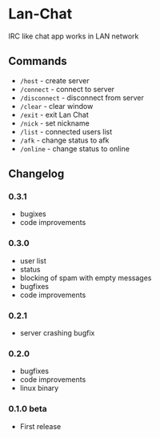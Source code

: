 # Lan-Chat

IRC like chat app works in LAN network

## Commands

* `/host` - create server
* `/connect` <ip> - connect to server
* `/disconnect` - disconnect from server
* `/clear` - clear window
* `/exit` - exit Lan Chat
* `/nick` <nickname> - set nickname
* `/list` - connected users list
* `/afk` - change status to afk
* `/online` - change status to online

## Changelog

### 0.3.1

* bugixes
* code improvements

### 0.3.0

* user list
* status
* blocking of spam with empty messages
* bugfixes
* code improvements

### 0.2.1

* server crashing bugfix

### 0.2.0

* bugfixes
* code improvements
* linux binary

### 0.1.0 beta
* First release
